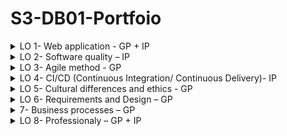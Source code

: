 # S3-DB01-Portfoio



<details><summary>LO 1- Web application - GP + IP</summary>
<p>


</p>
</details>



<details><summary>LO 2- Software quality – IP</summary>
<p>


</p>
</details>


<details><summary>LO 3- Agile method - GP</summary>
<p>


</p>
</details>


<details><summary>LO 4- CI/CD (Continuous Integration/ Continuous Delivery)- IP</summary>
<p>


</p>
</details>


<details><summary>LO 5- Cultural differences and ethics - GP</summary>
<p>


</p>
</details>


<details><summary>LO 6- Requirements and Design – GP</summary>
<p>


</p>
</details>


<details><summary>7- Business processes – GP</summary>
<p>


</p>
</details>


<details><summary>LO 8- Professionaly – GP + IP</summary>
<p>


</p>
</details>


